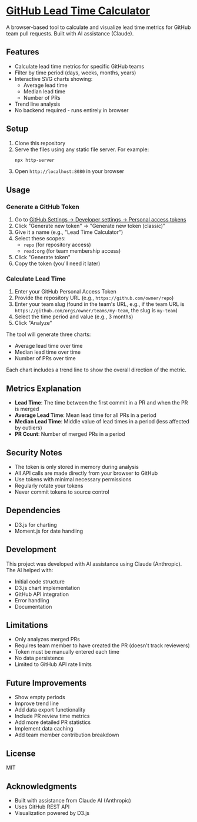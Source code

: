 # [GitHub Lead Time Calculator](https://chernov-anton.github.io/lead-time/)

A browser-based tool to calculate and visualize lead time metrics for GitHub team pull requests. Built with AI assistance (Claude).

## Features

- Calculate lead time metrics for specific GitHub teams
- Filter by time period (days, weeks, months, years)
- Interactive SVG charts showing:
  - Average lead time
  - Median lead time
  - Number of PRs
- Trend line analysis
- No backend required - runs entirely in browser

## Setup

1. Clone this repository
2. Serve the files using any static file server. For example:
   ```bash
   npx http-server
   ```
3. Open `http://localhost:8080` in your browser

## Usage

### Generate a GitHub Token

1. Go to [GitHub Settings → Developer settings → Personal access tokens](https://github.com/settings/tokens)
2. Click "Generate new token" → "Generate new token (classic)"
3. Give it a name (e.g., "Lead Time Calculator")
4. Select these scopes:
   - `repo` (for repository access)
   - `read:org` (for team membership access)
5. Click "Generate token"
6. Copy the token (you'll need it later)

### Calculate Lead Time

1. Enter your GitHub Personal Access Token
2. Provide the repository URL (e.g., `https://github.com/owner/repo`)
3. Enter your team slug (found in the team's URL, e.g., if the team URL is `https://github.com/orgs/owner/teams/my-team`, the slug is `my-team`)
4. Select the time period and value (e.g., 3 months)
5. Click "Analyze"

The tool will generate three charts:
- Average lead time over time
- Median lead time over time
- Number of PRs over time

Each chart includes a trend line to show the overall direction of the metric.

## Metrics Explanation

- **Lead Time**: The time between the first commit in a PR and when the PR is merged
- **Average Lead Time**: Mean lead time for all PRs in a period
- **Median Lead Time**: Middle value of lead times in a period (less affected by outliers)
- **PR Count**: Number of merged PRs in a period

## Security Notes

- The token is only stored in memory during analysis
- All API calls are made directly from your browser to GitHub
- Use tokens with minimal necessary permissions
- Regularly rotate your tokens
- Never commit tokens to source control

## Dependencies

- D3.js for charting
- Moment.js for date handling

## Development

This project was developed with AI assistance using Claude (Anthropic). The AI helped with:
- Initial code structure
- D3.js chart implementation
- GitHub API integration
- Error handling
- Documentation

## Limitations

- Only analyzes merged PRs
- Requires team member to have created the PR (doesn't track reviewers)
- Token must be manually entered each time
- No data persistence
- Limited to GitHub API rate limits

## Future Improvements

- Show empty periods
- Improve trend line
- Add data export functionality
- Include PR review time metrics
- Add more detailed PR statistics
- Implement data caching
- Add team member contribution breakdown

## License

MIT

## Acknowledgments

- Built with assistance from Claude AI (Anthropic)
- Uses GitHub REST API
- Visualization powered by D3.js 